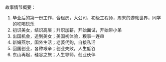 故事情节概要：


1. 毕业后的第一份工作，合租房，大公司，初级工程师，周末的游戏世界，同学的吃喝玩乐
2. 初识美女，结识高层；升职加薪，开始面试，开始带小弟
3. 出国机会，追到美女；美国初体验，糗事一连串
4. 新婚燕尔，国外生活；老婆代购，自接私活
5. 回国创业，各种艰辛；创业失败，人生低谷
6. 东山再起，硅谷之旅；人生导师，创业伙伴
